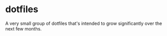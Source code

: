 # dotfiles
A very small group of dotfiles that's intended to grow significantly over the next few months. 
